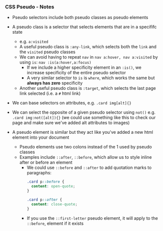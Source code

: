 ### CSS Pseudo - Notes

- Pseudo selectors include both pseudo classes as pseudo elements
- A pseudo class is a selector that selects elements that are in a specififc state
  - e.g. `a:visited`
  - A useful pseudo class is `:any-link`, which selects both the `link` and the `visited` pseudo classes
  - We can avoid having to repeat `nav` in `nav a:hover, nav a:visited` by using `is`: `nav :is(a:hover,a:focus)`
    - If we include a higher specificity element in an `:is()`, we increase specificity of the entire pseudo selector
    - A very similar selector to `is` is `where`, which works the same but **always has zero** specificity
  - Another useful pseudo class is `:target`, which selects the last page link selected (i.e. a `#` html link)

- We can base selectors on attributes, e.g. `.card img[alt]{}`
- We can select the opposite of a given pseudo selector using `not()` e.g. `.card img:not([alt]){}` (we could use something like this to check our page and make sure we've added alt attributes to images)

- A pseudo element is similar but they act like you've added a new html element into your document
  - Pseudo elements use two colons instead of the 1 used by pseudo classes
  - Examples include `::after`, `::before`, which allow us to style inline after or before an element
    - We could use `::before` and `::after` to add quotation marks to paragraphs:
      ```css
      .card p::before {
        content: open-quote;
      }

      .card p::after {
        content: close-quote;
      }
      ```
    - If you use the `::first-letter` pseudo element, it will apply to the `::before`, element if it exists